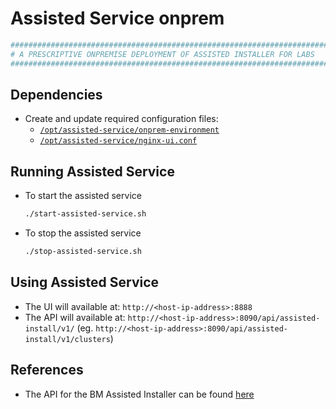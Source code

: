 # Assisted Service onprem

```bash
########################################################################
# A PRESCRIPTIVE ONPREMISE DEPLOYMENT OF ASSISTED INSTALLER FOR LABS
########################################################################
```

## Dependencies

- Create and update required configuration files:
  - [`/opt/assisted-service/onprem-environment`](./onprem-environment)
  - [`/opt/assisted-service/nginx-ui.conf`](./nginx-ui.conf)

## Running Assisted Service

- To start the assisted service
  
  ```bash
  ./start-assisted-service.sh
  ```

- To stop the assisted service
  
  ```bash
  ./stop-assisted-service.sh
  ```
  
## Using Assisted Service

- The UI will available at: `http://<host-ip-address>:8888`
- The API will available at: `http://<host-ip-address>:8090/api/assisted-install/v1/`
  (eg. `http://<host-ip-address>:8090/api/assisted-install/v1/clusters`)

## References

- The API for the BM Assisted Installer can be found [here](https://generator.swagger.io/?url=https://raw.githubusercontent.com/openshift/assisted-service/master/swagger.yaml)
